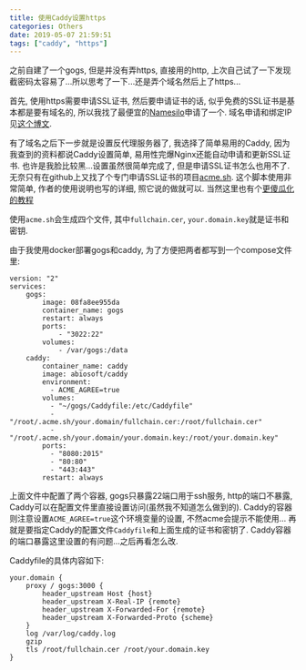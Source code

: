 ```yaml
---
title: 使用Caddy设置https
categories: Others
date: 2019-05-07 21:59:51
tags: ["caddy", "https"]
---
```


之前自建了一个gogs, 但是并没有弄https, 直接用的http, 上次自己试了一下发现截密码太容易了...所以思考了一下...还是弄个域名然后上了https...

<!-- 摘要部分 -->
<!-- more -->

首先, 使用https需要申请SSL证书, 然后要申请证书的话, 似乎免费的SSL证书是基本都是要有域名的, 所以我找了最便宜的[Namesilo](www.namesilo.com/‎
)申请了一个. 域名申请和绑定IP见[这个博文](https://zhuanlan.zhihu.com/p/33921436).

有了域名之后下一步就是设置反代理服务器了, 我选择了简单易用的Caddy, 因为我查到的资料都说Caddy设置简单, 易用性完爆Nginx还能自动申请和更新SSL证书. 也许是我脸比较黑...设置虽然很简单完成了, 但是申请SSL证书怎么也用不了. 无奈只有在github上又找了个专门申请SSL证书的项目[acme.sh](https://github.com/Neilpang/acme.sh). 这个脚本使用非常简单, 作者的使用说明也写的详细, 照它说的做就可以. 当然这里也有个[更傻瓜化的教程](https://www.lizi.tw/soft/5049.html)

使用`acme.sh`会生成四个文件, 其中`fullchain.cer`, `your.domain.key`就是证书和密钥.

由于我使用docker部署gogs和caddy, 为了方便把两者都写到一个compose文件里:

```
version: "2"
services:
    gogs:
        image: 08fa8ee955da
        container_name: gogs
        restart: always
        ports:
            - "3022:22"
        volumes:
            - /var/gogs:/data
    caddy:
        container_name: caddy
        image: abiosoft/caddy
        environment:
          - ACME_AGREE=true
        volumes:
          - "~/gogs/Caddyfile:/etc/Caddyfile"
          - "/root/.acme.sh/your.domain/fullchain.cer:/root/fullchain.cer"
          - "/root/.acme.sh/your.domain/your.domain.key:/root/your.domain.key"
        ports:
          - "8080:2015"
          - "80:80"
          - "443:443"
        restart: always
```

上面文件中配置了两个容器, gogs只暴露22端口用于ssh服务, http的端口不暴露, Caddy可以在配置文件里直接设置访问(虽然我不知道怎么做到的).
Caddy的容器则注意设置`ACME_AGREE=true`这个环境变量的设置, 不然acme会提示不能使用... 再就是要指定Caddy的配置文件`Caddyfile`和上面生成的证书和密钥了. Caddy容器的端口暴露这里设置的有问题...之后再看怎么改.

Caddyfile的具体内容如下:

```
your.domain {
    proxy / gogs:3000 {
        header_upstream Host {host}
        header_upstream X-Real-IP {remote}
        header_upstream X-Forwarded-For {remote}
        header_upstream X-Forwarded-Proto {scheme}
    }
    log /var/log/caddy.log
    gzip
    tls /root/fullchain.cer /root/your.domain.key
}
```